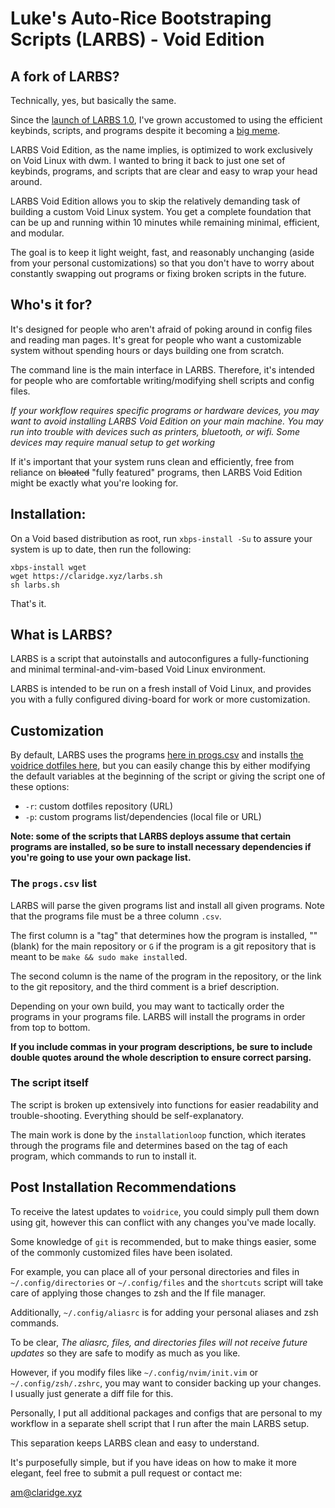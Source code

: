 # Luke's Auto-Rice Bootstraping Scripts (LARBS) - Void Edition

## A fork of LARBS?

Technically, yes, but basically the same.

Since the [launch of LARBS 1.0](https://www.youtube.com/watch?v=yo1qqUH6_O4), I've grown accustomed to using the efficient keybinds, scripts, and programs despite it becoming a [big meme](https://i.imgur.com/WhnDjww.jpg).

LARBS Void Edition, as the name implies, is optimized to work exclusively on Void Linux with dwm. I wanted to bring it back to just one set of keybinds, programs, and scripts that are clear and easy to wrap your head around.

LARBS Void Edition allows you to skip the relatively demanding task of building a custom Void Linux system. You get a complete foundation that can be up and running within 10 minutes while remaining minimal, efficient, and modular.

The goal is to keep it light weight, fast, and reasonably unchanging (aside from your personal customizations) so that you don't have to worry about constantly swapping out programs or fixing broken scripts in the future.

## Who's it for?

It's designed for people who aren't afraid of poking around in config files and reading man pages. It's great for people who want a customizable system without spending hours or days building one from scratch.

The command line is the main interface in LARBS. Therefore, it's intended for people who are comfortable writing/modifying shell scripts and config files.

_If your workflow requires specific programs or hardware devices, you may want to avoid installing LARBS Void Edition on your main machine. You may run into trouble with devices such as printers, bluetooth, or wifi. Some devices may require manual setup to get working_

If it's important that your system runs clean and efficiently, free from reliance on ~~bloated~~ "fully featured" programs, then LARBS Void Edition might be exactly what you're looking for.

## Installation:

On a Void based distribution as root, run `xbps-install -Su` to assure your system is up to date, then run the following:

```
xbps-install wget
wget https://claridge.xyz/larbs.sh
sh larbs.sh
```

That's it.

## What is LARBS?

LARBS is a script that autoinstalls and autoconfigures a fully-functioning
and minimal terminal-and-vim-based Void Linux environment.

LARBS is intended to be run on a fresh install of Void Linux, and
provides you with a fully configured diving-board for work or more
customization.

## Customization

By default, LARBS uses the programs [here in progs.csv](progs.csv) and installs
[the voidrice dotfiles here](https://github.com/PlatinumClaridge/voidrice),
but you can easily change this by either modifying the default variables at the
beginning of the script or giving the script one of these options:

- `-r`: custom dotfiles repository (URL)
- `-p`: custom programs list/dependencies (local file or URL)

__Note: some of the scripts that LARBS deploys assume that certain programs are installed, so be sure to install necessary dependencies if you're going to use your own package list.__

### The `progs.csv` list

LARBS will parse the given programs list and install all given programs. Note
that the programs file must be a three column `.csv`.

The first column is a "tag" that determines how the program is installed, ""
(blank) for the main repository or `G` if the program is a
git repository that is meant to be `make && sudo make install`ed.

The second column is the name of the program in the repository, or the link to
the git repository, and the third comment is a brief description.

Depending on your own build, you may want to tactically order the programs in
your programs file. LARBS will install the programs in order from top to bottom.

__If you include commas in your program descriptions, be sure to include double quotes around the whole description to ensure correct parsing.__

### The script itself

The script is broken up extensively into functions for easier readability and
trouble-shooting. Everything should be self-explanatory.

The main work is done by the `installationloop` function, which iterates
through the programs file and determines based on the tag of each program,
which commands to run to install it.

## Post Installation Recommendations

To receive the latest updates to `voidrice`, you could simply pull them down using git, however this can conflict with any changes you've made locally.

Some knowledge of `git` is recommended, but to make things easier, some of the commonly customized files have been isolated.

For example, you can place all of your personal directories and files in `~/.config/directories` or `~/.config/files` and the `shortcuts` script will take care of applying those changes to zsh and the lf file manager.

Additionally, `~/.config/aliasrc` is for adding your personal aliases and zsh commands.

To be clear, *The aliasrc, files, and directories files will not receive future updates* so they are safe to modify as much as you like.

However, if you modify files like `~/.config/nvim/init.vim` or `~/.config/zsh/.zshrc`, you may want to consider backing up your changes. I usually just generate a diff file for this.

Personally, I put all additional packages and configs that are personal to my workflow in a separate shell script that I run after the main LARBS setup.

This separation keeps LARBS clean and easy to understand.

It's purposefully simple, but if you have ideas on how to make it more elegant, feel free to submit a pull request or contact me:

am@claridge.xyz
